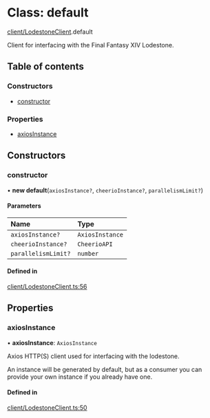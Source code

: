 # Class: default

[client/LodestoneClient](../modules/client_LodestoneClient.md).default

Client for interfacing with the Final Fantasy XIV Lodestone.

## Table of contents

### Constructors

- [constructor](client_LodestoneClient.default.md#constructor)

### Properties

- [axiosInstance](client_LodestoneClient.default.md#axiosinstance)

## Constructors

### constructor

• **new default**(`axiosInstance?`, `cheerioInstance?`, `parallelismLimit?`)

#### Parameters

| Name | Type |
| :------ | :------ |
| `axiosInstance?` | `AxiosInstance` |
| `cheerioInstance?` | `CheerioAPI` |
| `parallelismLimit?` | `number` |

#### Defined in

[client/LodestoneClient.ts:56](https://github.com/XIVStats/lodestone/blob/8f23137/src/client/LodestoneClient.ts#L56)

## Properties

### axiosInstance

• **axiosInstance**: `AxiosInstance`

Axios HTTP(S) client used for interfacing with the lodestone.

An instance will be generated by default, but as a consumer you can provide your own instance if you already have one.

#### Defined in

[client/LodestoneClient.ts:50](https://github.com/XIVStats/lodestone/blob/8f23137/src/client/LodestoneClient.ts#L50)
